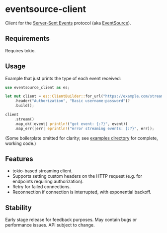 # eventsource-client

Client for the [Server-Sent Events] protocol (aka [EventSource]).

[Server-Sent Events]: https://html.spec.whatwg.org/multipage/server-sent-events.html
[EventSource]: https://developer.mozilla.org/en-US/docs/Web/API/EventSource

## Requirements

Requires tokio.

## Usage

Example that just prints the type of each event received:

```rust
use eventsource_client as es;

let mut client = es::ClientBuilder::for_url("https://example.com/stream")?
    .header("Authorization", "Basic username:password")?
    .build();

client
    .stream()
    .map_ok(|event| println!("got event: {:?}", event))
    .map_err(|err| eprintln!("error streaming events: {:?}", err));
```

(Some boilerplate omitted for clarity; see [examples directory] for complete,
working code.)

[examples directory]: https://github.com/launchdarkly/rust-eventsource-client/tree/master/eventsource-client/examples
## Features

* tokio-based streaming client.
* Supports setting custom headers on the HTTP request (e.g. for endpoints
  requiring authorization).
* Retry for failed connections.
* Reconnection if connection is interrupted, with exponential backoff.

## Stability

Early stage release for feedback purposes. May contain bugs or performance
issues. API subject to change.
